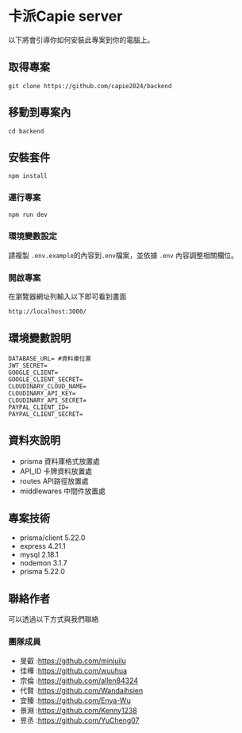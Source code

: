 # 卡派Capie server

以下將會引導你如何安裝此專案到你的電腦上。

## 取得專案

```
git clone https://github.com/capie2024/backend
```


## 移動到專案內

```以下將會引導你如何安裝此專案到你的電腦上。
cd backend
```

## 安裝套件

```以下將會引導你如何安裝此專案到你的電腦上。
npm install
```

### 運行專案

```sh
npm run dev
```
### 環境變數設定

請複製 `.env.example`的內容到`.env`檔案，並依據 `.env` 內容調整相關欄位。

### 開啟專案

在瀏覽器網址列輸入以下即可看到畫面

```sh
http://localhost:3000/
```
## 環境變數說明

```env
DATABASE_URL= #資料庫位置
JWT_SECRET=
GOOGLE_CLIENT=
GOOGLE_CLIENT_SECRET=
CLOUDINARY_CLOUD_NAME=
CLOUDINARY_API_KEY=
CLOUDINARY_API_SECRET=
PAYPAL_CLIENT_ID=
PAYPAL_CLIENT_SECRET=

```

## 資料夾說明

- prisma  資料庫格式放置處
- API_ID  卡牌資料放置處
- routes  API路徑放置處
- middlewares  中間件放置處

## 專案技術

- prisma/client 5.22.0
- express 4.21.1
- mysql 2.18.1
- nodemon 3.1.7
- prisma 5.22.0


## 聯絡作者
 可以透過以下方式與我們聯絡
 
### 團隊成員
- 旻叡 :https://github.com/minjuilu
- 佳樺 :https://github.com/wuuhua
- 宗倫 :https://github.com/allen84324
- 代賢 :https://github.com/Wandaihsien 
- 宜臻 :https://github.com/Enya-Wu
- 景淵 :https://github.com/Kenny1238
- 昱丞 :https://github.com/YuCheng07
